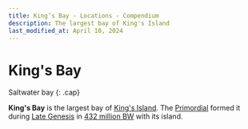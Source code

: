 ```yaml
---
title: King’s Bay - Locations - Compendium
description: The largest bay of King's Island
last_modified_at: April 10, 2024
---
```


# King's Bay
Saltwater bay
{: .cap}

**King's Bay** is the largest bay of [King's Island](/compendium/locations/kings-island/). The [Primordial](/compendium/creatures/primordial/) formed it during [Late Genesis](/compendium/events/genesis/#late-genesis) in [432 million BW](/compendium/events/genesis/#432-million-bw) with its island.
